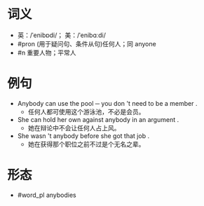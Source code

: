 # 词义
- 英：/ˈenibɒdi/； 美：/ˈenibɑːdi/
- #pron (用于疑问句、条件从句)任何人；同 anyone
- #n 重要人物；平常人
# 例句
- Anybody can use the pool ─ you don 't need to be a member .
	- 任何人都可使用这个游泳池，不必是会员。
- She can hold her own against anybody in an argument .
	- 她在辩论中不会让任何人占上风。
- She wasn 't anybody before she got that job .
	- 她在获得那个职位之前不过是个无名之辈。
# 形态
- #word_pl anybodies
